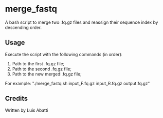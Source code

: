 # merge_fastq
A bash script to merge two .fq.gz files and reassign their sequence index by descending order.

## Usage
Execute the script with the following commands (in order):

1) Path to the first .fq.gz file;
2) Path to the second .fq.gz file;
3) Path to the new merged .fq.gz file;

For example: "./merge_fastq.sh input_F.fq.gz input_R.fq.gz output.fq.gz"

## Credits
Written by Luis Abatti
